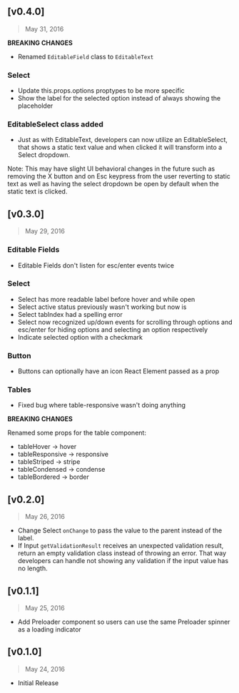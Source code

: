 ## [v0.4.0]
> May 31, 2016

**BREAKING CHANGES**
- Renamed `EditableField` class to `EditableText`

### Select
- Update this.props.options proptypes to be more specific
- Show the label for the selected option instead of always showing the placeholder

### EditableSelect class added
- Just as with EditableText, developers can now utilize an EditableSelect, that shows a static text value and when clicked it will transform into a Select dropdown.

Note: This may have slight UI behavioral changes in the future such as removing the X button and on Esc keypress from the user reverting to static text as well as having the select dropdown be open by default when the static text is clicked.


## [v0.3.0]
> May 29, 2016

### Editable Fields
- Editable Fields don't listen for esc/enter events twice

### Select
- Select has more readable label before hover and while open
- Select active status previously wasn't working but now is
- Select tabIndex had a spelling error
- Select now recognized up/down events for scrolling through options and esc/enter for hiding options and selecting an option respectively
- Indicate selected option with a checkmark

### Button
- Buttons can optionally have an icon React Element passed as a prop

### Tables
- Fixed bug where table-responsive wasn't doing anything


**BREAKING CHANGES**

Renamed some props for the table component:

- tableHover -> hover
- tableResponsive -> responsive
- tableStriped -> stripe
- tableCondensed -> condense
- tableBordered -> border


## [v0.2.0]
> May 26, 2016

- Change Select `onChange` to pass the value to the parent instead of the label.
- If Input `getValidationResult` receives an unexpected validation result, return an empty validation class instead of throwing an error. That way developers can handle not showing any validation if the input value has no length.

## [v0.1.1]
> May 25, 2016

- Add Preloader component so users can use the same Preloader spinner as a loading indicator

## [v0.1.0]
> May 24, 2016

- Initial Release
